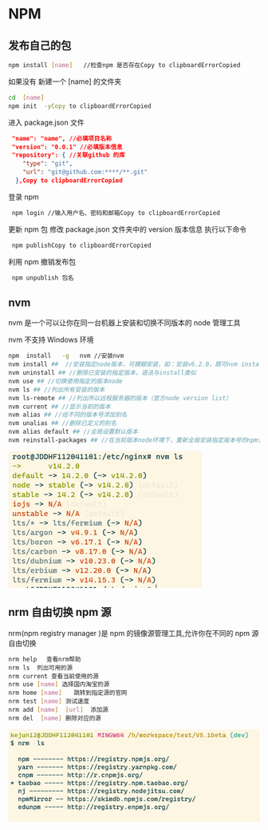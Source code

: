 
# NPM

## 发布自己的包

```bash
npm install [name]   //检查npm 是否存在Copy to clipboardErrorCopied
```

如果没有 新建一个 [name] 的文件夹

```bash
cd  [name]
npm init  -yCopy to clipboardErrorCopied
```

进入 package.json 文件

```json
 "name": "name", //必填项目名称
 "version": "0.0.1" //必填版本信息
 "repository": { //关联github 的库
    "type": "git",
    "url": "git@github.com:****/**.git"
  },Copy to clipboardErrorCopied
```

登录 npm

```bash
 npm login //输入用户名、密码和邮箱Copy to clipboardErrorCopied
```

更新 npm 包 修改 package.json 文件夹中的 version 版本信息 执行以下命令

```bash
 npm publishCopy to clipboardErrorCopied
```

利用 npm 撤销发布包

```bash
 npm unpublish 包名
```



## nvm

nvm 是一个可以让你在同一台机器上安装和切换不同版本的 node 管理工具

nvm 不支持 Windows 环境

```bash
npm  install   -g   nvm //安装nvm
nvm install ##  //安装指定node版本，可模糊安装，如：安装v6.2.0，既可nvm install v6.2.0，又可nvm install 6.2
nvm uninstall ## //删除已安装的指定版本，语法与install类似
nvm use ## //切换使用指定的版本node
nvm ls ## //列出所有安装的版本
nvm ls-remote ## //列出所以远程服务器的版本（官方node version list）
nvm current ## //显示当前的版本
nvm alias ## //给不同的版本号添加别名
nvm unalias ## //删除已定义的别名
nvm alias default ## //全局设置默认版本
nvm reinstall-packages ## //在当前版本node环境下，重新全局安装指定版本号的npm包
```

![image-20210428090528794](npm.assets/image-20210428090528794.png)



## nrm 自由切换 npm 源

nrm(npm registry manager )是 npm 的镜像源管理工具,允许你在不同的 npm 源自由切换

```bash
nrm help　 查看nrm帮助
nrm ls  列出可用的源
nrm current 查看当前使用的源
nrm use [name] 选择国内淘宝的源
nrm home [name]　　跳转到指定源的官网
nrm test [name] 测试速度
nrm add [name]  [url]  添加源
nrm del  [name] 删除对应的源
```



![image-20210428090608010](npm.assets/image-20210428090608010.png)

